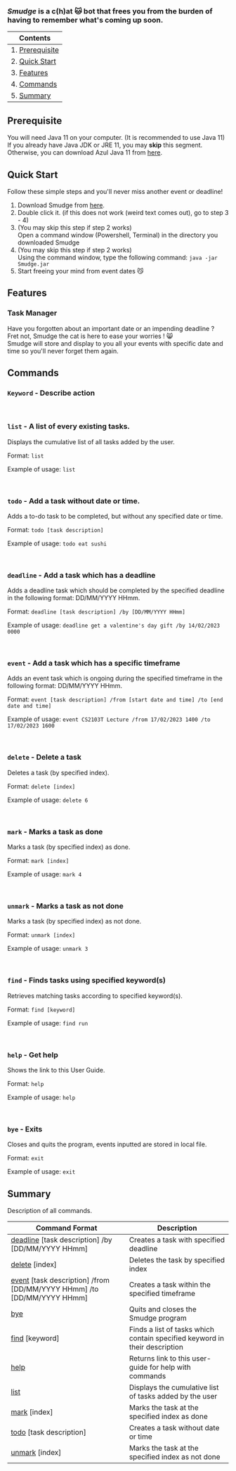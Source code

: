 ### ***Smudge*** is a c(h)at 🐱 bot that frees you from the burden of having to remember what's coming up soon.

|Contents|
| ------ |
| 1. [Prerequisite](#prerequisite) |
|2. [Quick Start](#quick-start) |
|3. [Features](#features) |
|4. [Commands](#commands) |
|5. [Summary](#summary) |

## Prerequisite
You will need Java 11 on your computer. (It is recommended to use Java 11) <br>
If you already have Java JDK or JRE 11, you may **skip** this segment. <br>
Otherwise, you can download Azul Java 11 from [here](https://www.azul.com/downloads/?version=java-11-lts&os=macos&architecture=arm-64-bit&package=jdk-fx).

## Quick Start
Follow these simple steps and you'll never miss another event or deadline!

1. Download Smudge from [here](https://github.com/nevinlim/ip/releases).
2. Double click it. (if this does not work (weird text comes out), go to step 3 - 4)
3. (You may skip this step if step 2 works) <br>Open a command window (Powershell, Terminal) in the directory you downloaded Smudge
4. (You may skip this step if step 2 works) <br> Using the command window, type the following command:
`java -jar Smudge.jar`
4. Start freeing your mind from event dates 😼

## Features 

### Task Manager

Have you forgotten about an important date or an impending deadline ? <br>
Fret not, Smudge the cat is here to ease your worries ! 😸 <br>
 Smudge will store and display to you all your events with specific date and time so you'll never forget them again.


## Commands

### `Keyword` - Describe action

<br>

### `list` - A list of every existing tasks.

Displays the cumulative list of all tasks added by the user.

  Format: `list`

  Example of usage: `list`

<br>

### `todo` - Add a task without date or time.

Adds a to-do task to be completed, but without any specified date or time.

  Format: `todo [task description]`

  Example of usage: `todo eat sushi`
  
<br>

### `deadline` - Add a task which has a deadline

Adds a deadline task which should be completed by the specified deadline in the following format: DD/MM/YYYY HHmm.

  Format: `deadline [task description] /by [DD/MM/YYYY HHmm]`

  Example of usage: `deadline get a valentine's day gift /by 14/02/2023 0000`
  
<br>

### `event` - Add a task which has a specific timeframe

Adds an event task which is ongoing during the specified timeframe in the following format: DD/MM/YYYY HHmm.

  Format: `event [task description] /from [start date and time] /to [end date and time]`

  Example of usage: `event CS2103T Lecture /from 17/02/2023 1400 /to 17/02/2023 1600`

<br>

### `delete` - Delete a task

Deletes a task (by specified index).

  Format: `delete [index]`

  Example of usage: `delete 6`

<br>

### `mark` - Marks a task as done

Marks a task (by specified index) as done.

  Format: `mark [index]`

  Example of usage: `mark 4`

<br>

### `unmark` - Marks a task as not done

Marks a task (by specified index) as not done.

  Format: `unmark [index]`

  Example of usage: `unmark 3`

<br>

### `find` - Finds tasks using specified keyword(s)

Retrieves matching tasks according to specified keyword(s).

  Format: `find [keyword]`

  Example of usage: `find run`
  
<br>

### `help` - Get help

Shows the link to this User Guide.

  Format: `help`

  Example of usage: `help`
  
<br>
  
### `bye` - Exits

Closes and quits the program, events inputted are stored in local file.

  Format: `exit`

  Example of usage: `exit`

## Summary

Description of all commands.

|    Command Format  | Description |
| ------------------ | ----------- |
| [deadline](#deadline---add-a-task-which-has-a-deadline) [task description] /by [DD/MM/YYYY HHmm] | Creates a task with specified deadline |
| [delete](#delete---delete-a-task) [index] | Deletes the task by specified index |
| [event](#event---add-a-task-which-has-a-specific-timeframe) [task description] /from [DD/MM/YYYY HHmm] /to [DD/MM/YYYY HHmm] | Creates a task within the specified timeframe |
| [bye](#bye---exits) | Quits and closes the Smudge program |
| [find](#find---finds-tasks-using-specified-keywords) [keyword] | Finds a list of tasks which contain specified keyword in their description |
| [help](#help---get-help) | Returns link to this user-guide for help with commands |
| [list](#list---a-list-of-every-existing-tasks) | Displays the cumulative list of tasks added by the user |
| [mark](#mark---marks-a-task-as-done) [index] | Marks the task at the specified index as done |
| [todo](#todo---add-a-task-without-date-or-time) [task description] | Creates a task without date or time |
| [unmark](#unmark---marks-a-task-as-not-done) [index] | Marks the task at the specified index as not done |

